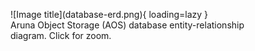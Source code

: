 
<figure markdown>
  ![Image title](database-erd.png){ loading=lazy }
  <figcaption>Aruna Object Storage (AOS) database entity-relationship diagram. Click for zoom.</figcaption>
</figure>